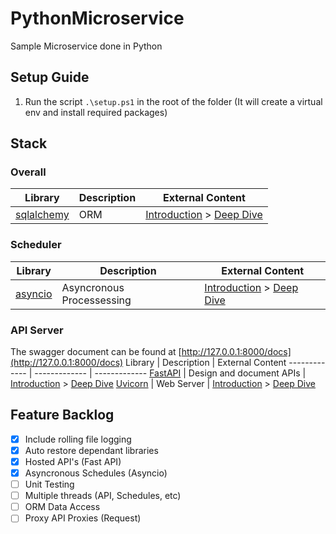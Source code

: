 # PythonMicroservice
Sample Microservice done in Python

## Setup Guide
1. Run the script `.\setup.ps1` in the root of the folder (It will create a virtual env and install required packages)

## Stack

### Overall
Library  | Description | External Content
------------- | ------------- | -------------
[sqlalchemy]() | ORM | [Introduction]() > [Deep Dive]()

### Scheduler
Library  | Description | External Content
------------- | ------------- | -------------
[asyncio]() | Asyncronous Processessing | [Introduction]() > [Deep Dive]()


### API Server
The swagger document can be found at [http://127.0.0.1:8000/docs](http://127.0.0.1:8000/docs)
Library  | Description | External Content
------------- | ------------- | -------------
[FastAPI](https://fastapi.tiangolo.com) | Design and document APIs | [Introduction](https://blog.devgenius.io/brief-introduction-to-fastapi-d6f25793b11a) > [Deep Dive]()
[Uvicorn](https://www.uvicorn.org/) | Web Server | [Introduction]() > [Deep Dive]()


## Feature Backlog
- [x] Include rolling file logging
- [x] Auto restore dependant libraries
- [x] Hosted API's (Fast API)
- [x] Asyncronous Schedules (Asyncio)
- [ ] Unit Testing
- [ ] Multiple threads (API, Schedules, etc)
- [ ] ORM Data Access
- [ ] Proxy API Proxies (Request)

